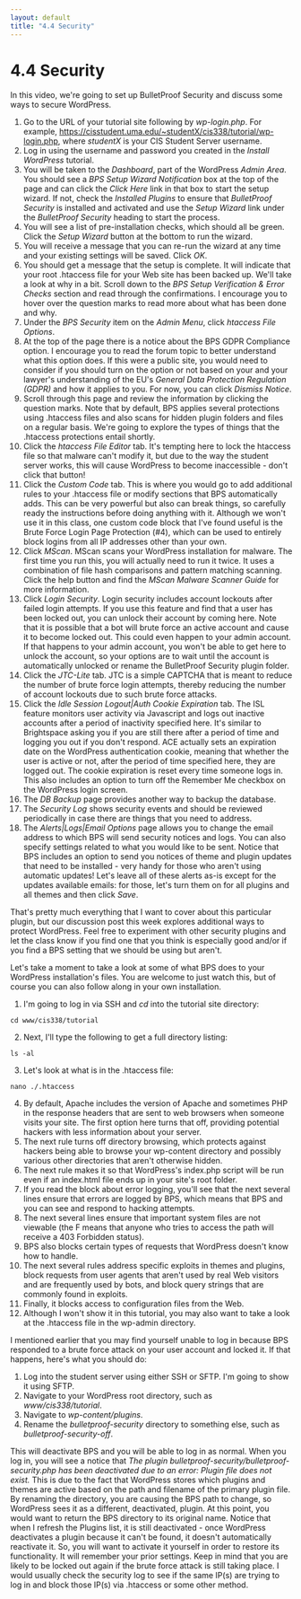 ```yaml
---
layout: default
title: "4.4 Security"
---
```


# 4.4 Security

In this video, we're going to set up BulletProof Security and discuss some ways to secure WordPress.

1. Go to the URL of your tutorial site following by _wp-login.php_. For example, <https://cisstudent.uma.edu/~studentX/cis338/tutorial/wp-login.php>, where _studentX_ is your CIS Student Server username.
2. Log in using the username and password you created in the _Install WordPress_ tutorial.
3. You will be taken to the _Dashboard_, part of the WordPress _Admin Area_. You should see a _BPS Setup Wizard Notification_ box at the top of the page and can click the _Click Here_ link in that box to start the setup wizard. If not, check the _Installed Plugins_ to ensure that _BulletProof Security_ is installed and activated and use the _Setup Wizard_ link under the _BulletProof Security_ heading to start the process.
4. You will see a list of pre-installation checks, which should all be green. Click the _Setup Wizard_ button at the bottom to run the wizard.
5. You will receive a message that you can re-run the wizard at any time and your existing settings will be saved. Click _OK_.
6. You should get a message that the setup is complete. It will indicate that your root .htaccess file for your Web site has been backed up. We'll take a look at why in a bit. Scroll down to the _BPS Setup Verification & Error Checks_ section and read through the confirmations. I encourage you to hover over the question marks to read more about what has been done and why.
7. Under the _BPS Security_ item on the _Admin Menu_, click _htaccess File Options_.
8. At the top of the page there is a notice about the BPS GDPR Compliance option. I encourage you to read the forum topic to better understand what this option does. If this were a public site, you would need to consider if you should turn on the option or not based on your and your lawyer's understanding of the EU's _General Data Protection Regulation (GDPR)_ and how it applies to you. For now, you can click _Dismiss Notice_.
9. Scroll through this page and review the information by clicking the question marks. Note that by default, BPS applies several protections using .htaccess files and also scans for hidden plugin folders and files on a regular basis. We're going to explore the types of things that the .htaccess protections entail shortly.
10. Click the _htaccess File Editor_ tab. It's tempting here to lock the htaccess file so that malware can't modify it, but due to the way the student server works, this will cause WordPress to become inaccessible - don't click that button!
11. Click the _Custom Code_ tab. This is where you would go to add additional rules to your .htaccess file or modify sections that BPS automatically adds. This can be very powerful but also can break things, so carefully ready the instructions before doing anything with it. Although we won't use it in this class, one custom code block that I've found useful is the Brute Force Login Page Protection (#4), which can be used to entirely block logins from all IP addresses other than your own.
12. Click _MScan_. MScan scans your WordPress installation for malware. The first time you run this, you will actually need to run it twice. It uses a combination of file hash comparisons and pattern matching scanning. Click the help button and find the _MScan Malware Scanner Guide_ for more information.
13. Click _Login Security_. Login security includes account lockouts after failed login attempts. If you use this feature and find that a user has been locked out, you can unlock their account by coming here. Note that it is possible that a bot will brute force an active account and cause it to become locked out. This could even happen to your admin account. If that happens to your admin account, you won't be able to get here to unlock the account, so your options are to wait until the account is automatically unlocked or rename the BulletProof Security plugin folder. 
14. Click the _JTC-Lite_ tab. JTC is a simple CAPTCHA that is meant to reduce the number of brute force login attempts, thereby reducing the number of account lockouts due to such brute force attacks.
15. Click the _Idle Session Logout|Auth Cookie Expiration_ tab. The ISL feature monitors user activity via Javascript and logs out inactive accounts after a period of inactivity specified here. It's similar to Brightspace asking you if you are still there after a period of time and logging you out if you don't respond. ACE actually sets an expiration date on the WordPress authentication cookie, meaning that whether the user is active or not, after the period of time specified here, they are logged out. The cookie expiration is reset every time someone logs in. This also includes an option to turn off the Remember Me checkbox on the WordPress login screen.
16. The _DB Backup_ page provides another way to backup the database.
17. The _Security Log_ shows security events and should be reviewed periodically in case there are things that you need to address.
18. The _Alerts|Logs|Email Options_ page allows you to change the email address to which BPS will send security notices and logs. You can also specify settings related to what you would like to be sent. Notice that BPS includes an option to send you notices of theme and plugin updates that need to be installed - very handy for those who aren't using automatic updates! Let's leave all of these alerts as-is except for the updates available emails: for those, let's turn them on for all plugins and all themes and then click _Save_.

That's pretty much everything that I want to cover about this particular plugin, but our discussion post this week explores additional ways to protect WordPress. Feel free to experiment with other security plugins and let the class know if you find one that you think is especially good and/or if you find a BPS setting that we should be using but aren't.

Let's take a moment to take a look at some of what BPS does to your WordPress installation's files. You are welcome to just watch this, but of course you can also follow along in your own installation.

1. I'm going to log in via SSH and _cd_ into the tutorial site directory:

```
cd www/cis338/tutorial
```

2. Next, I'll type the following to get a full directory listing:

```
ls -al
```

3. Let's look at what is in the .htaccess file:

```
nano ./.htaccess
```

4. By default, Apache includes the version of Apache and sometimes PHP in the response headers that are sent to web browsers when someone visits your site. The first option here turns that off, providing potential hackers with less information about your server.
5. The next rule turns off directory browsing, which protects against hackers being able to browse your wp-content directory and possibly various other directories that aren't otherwise hidden.
6. The next rule makes it so that WordPress's index.php script will be run even if an index.html file ends up in your site's root folder.
7. If you read the block about error logging, you'll see that the next several lines ensure that errors are logged by BPS, which means that BPS and you can see and respond to hacking attempts.
8. The next several lines ensure that important system files are not viewable (the F means that anyone who tries to access the path will receive a 403 Forbidden status).
9. BPS also blocks certain types of requests that WordPress doesn't know how to handle.
10. The next several rules address specific exploits in themes and plugins, block requests from user agents that aren't used by real Web visitors and are frequently used by bots, and block query strings that are commonly found in exploits.
11. Finally, it blocks access to configuration files from the Web.
12. Although I won't show it in this tutorial, you may also want to take a look at the .htaccess file in the wp-admin directory.

I mentioned earlier that you may find yourself unable to log in because BPS responded to a brute force attack on your user account and locked it. If that happens, here's what you should do:

1. Log into the student server using either SSH or SFTP. I'm going to show it using SFTP.
2. Navigate to your WordPress root directory, such as _www/cis338/tutorial_.
3. Navigate to _wp-content/plugins_.
4. Rename the _bulletproof-security_ directory to something else, such as _bulletproof-security-off_.

This will deactivate BPS and you will be able to log in as normal. When you log in, you will see a notice that _The plugin bulletproof-security/bulletproof-security.php has been deactivated due to an error: Plugin file does not exist._ This is due to the fact that WordPress stores which plugins and themes are active based on the path and filename of the primary plugin file. By renaming the directory, you are causing the BPS path to change, so WordPress sees it as a different, deactivated, plugin. At this point, you would want to return the BPS directory to its original name. Notice that when I refresh the Plugins list, it is still deactivated - once WordPress deactivates a plugin because it can't be found, it doesn't automatically reactivate it. So, you will want to activate it yourself in order to restore its functionality. It will remember your prior settings. Keep in mind that you are likely to be locked out again if the brute force attack is still taking place. I would usually check the security log to see if the same IP(s) are trying to log in and block those IP(s) via .htaccess or some other method.
